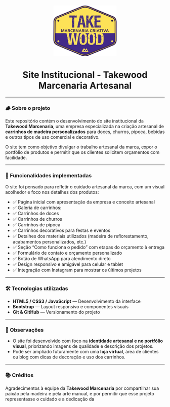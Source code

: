 <p align="center">
  <img src="images/logo.png" alt="Logo da Takewood Marcenaria" width="200"/>
</p>

<h1 align="center">Site Institucional - Takewood Marcenaria Artesanal</h1>

---

### 🪵 Sobre o projeto

Este repositório contém o desenvolvimento do site institucional da **Takewood Marcenaria**, uma empresa especializada na criação artesanal de **carrinhos de madeira personalizados** para doces, churros, pipoca, bebidas e outros tipos de uso comercial e decorativo.

O site tem como objetivo divulgar o trabalho artesanal da marca, expor o portfólio de produtos e permitir que os clientes solicitem orçamentos com facilidade.

---

### 🛒 Funcionalidades implementadas

O site foi pensado para refletir o cuidado artesanal da marca, com um visual acolhedor e foco nos detalhes dos produtos:

- ✅ Página inicial com apresentação da empresa e conceito artesanal
- ✅ Galeria de carrinhos:
- ✅ Carrinhos de doces
- ✅ Carrinhos de churros
- ✅ Carrinhos de pipoca
- ✅ Carrinhos decorativos para festas e eventos
- ✅ Detalhes dos materiais utilizados (madeira de reflorestamento, acabamentos personalizados, etc.)
- ✅ Seção “Como funciona o pedido” com etapas do orçamento à entrega
- ✅ Formulário de contato e orçamento personalizado
- ✅ Botão de WhatsApp para atendimento direto
- ✅ Design responsivo e amigável para celular e tablet
- ✅ Integração com Instagram para mostrar os últimos projetos

---

### 🛠️ Tecnologias utilizadas

- **HTML5 / CSS3 / JavaScript** — Desenvolvimento da interface
- **Bootstrap** — Layout responsivo e componentes visuais
- **Git & GitHub** — Versionamento do projeto

---

### 📌 Observações

- O site foi desenvolvido com foco na **identidade artesanal e no portfólio visual**, priorizando imagens de qualidade e descrição dos projetos.
- Pode ser ampliado futuramente com uma **loja virtual**, área de clientes ou blog com dicas de decoração e uso dos carrinhos.

---

### 📚 Créditos

Agradecimentos à equipe da **Takewood Marcenaria** por compartilhar sua paixão pela madeira e pela arte manual, e por permitir que esse projeto representasse o cuidado e a dedicação da
